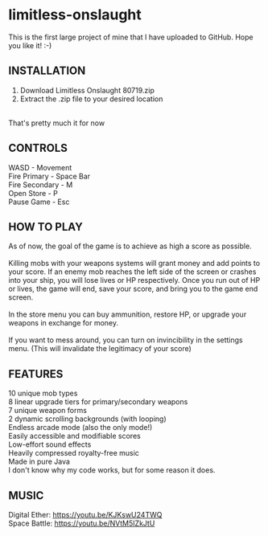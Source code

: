 # limitless-onslaught
This is the first large project of mine that I have uploaded to GitHub. Hope you like it! :-) <br />

## INSTALLATION

1. Download Limitless Onslaught 80719.zip <br />
2. Extract the .zip file to your desired location <br />
<br />
That's pretty much it for now <br />

## CONTROLS

WASD - Movement <br />
Fire Primary - Space Bar <br />
Fire Secondary - M <br />
Open Store - P <br />
Pause Game - Esc <br />

## HOW TO PLAY

As of now, the goal of the game is to achieve as high a score as possible. <br />
<br />
Killing mobs with your weapons systems will grant money and add points to your score. If an enemy mob reaches the left side of the screen or crashes into your ship, you will lose lives or HP respectively. Once you run out of HP or lives, the game will end, save your score, and bring you to the game end screen. <br />
<br />
In the store menu you can buy ammunition, restore HP, or upgrade your weapons in exchange for money. <br />
<br />
If you want to mess around, you can turn on invincibility in the settings menu. (This will invalidate the legitimacy of your score) <br />

## FEATURES

10 unique mob types <br />
8 linear upgrade tiers for primary/secondary weapons <br />
7 unique weapon forms <br />
2 dynamic scrolling backgrounds (with looping) <br />
Endless arcade mode (also the only mode!) <br />
Easily accessible and modifiable scores <br />
Low-effort sound effects <br />
Heavily compressed royalty-free music <br />
Made in pure Java <br />
I don't know why my code works, but for some reason it does. <br />

## MUSIC

Digital Ether: https://youtu.be/KJKswU24TWQ <br />
Space Battle: https://youtu.be/NVtM5IZkJtU <br />
